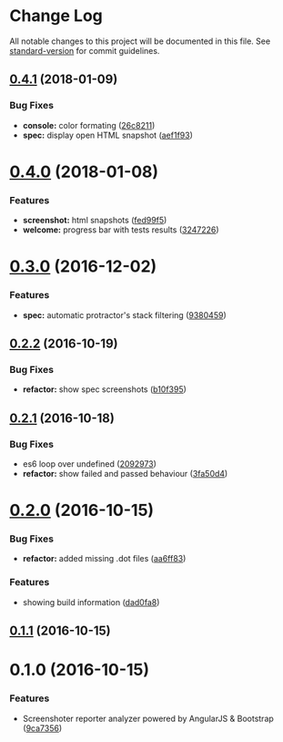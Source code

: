 # Change Log

All notable changes to this project will be documented in this file. See [standard-version](https://github.com/conventional-changelog/standard-version) for commit guidelines.

<a name="0.4.1"></a>
## [0.4.1](https://github.com/azachar/screenshoter-report-analyzer/compare/v0.4.0...v0.4.1) (2018-01-09)


### Bug Fixes

* **console:** color formating ([26c8211](https://github.com/azachar/screenshoter-report-analyzer/commit/26c8211))
* **spec:** display open HTML snapshot ([aef1f93](https://github.com/azachar/screenshoter-report-analyzer/commit/aef1f93))



<a name="0.4.0"></a>
# [0.4.0](https://github.com/azachar/screenshoter-report-analyzer/compare/v0.3.0...v0.4.0) (2018-01-08)


### Features

* **screenshot:** html snapshots ([fed99f5](https://github.com/azachar/screenshoter-report-analyzer/commit/fed99f5))
* **welcome:** progress bar with tests results ([3247226](https://github.com/azachar/screenshoter-report-analyzer/commit/3247226))



<a name="0.3.0"></a>
# [0.3.0](https://github.com/azachar/screenshoter-report-analyzer/compare/v0.2.2...v0.3.0) (2016-12-02)


### Features

* **spec:** automatic protractor's stack filtering ([9380459](https://github.com/azachar/screenshoter-report-analyzer/commit/9380459))



<a name="0.2.2"></a>
## [0.2.2](https://github.com/azachar/screenshoter-report-analyzer/compare/v0.2.1...v0.2.2) (2016-10-19)


### Bug Fixes

* **refactor:** show spec screenshots ([b10f395](https://github.com/azachar/screenshoter-report-analyzer/commit/b10f395))



<a name="0.2.1"></a>
## [0.2.1](https://github.com/azachar/screenshoter-report-analyzer/compare/v0.2.0...v0.2.1) (2016-10-18)


### Bug Fixes

* es6 loop over undefined ([2092973](https://github.com/azachar/screenshoter-report-analyzer/commit/2092973))
* **refactor:** show failed and passed behaviour ([3fa50d4](https://github.com/azachar/screenshoter-report-analyzer/commit/3fa50d4))



<a name="0.2.0"></a>
# [0.2.0](https://github.com/azachar/screenshoter-report-analyzer/compare/v0.1.1...v0.2.0) (2016-10-15)


### Bug Fixes

* **refactor:** added missing .dot files ([aa6ff83](https://github.com/azachar/screenshoter-report-analyzer/commit/aa6ff83))


### Features

* showing build information ([dad0fa8](https://github.com/azachar/screenshoter-report-analyzer/commit/dad0fa8))



<a name="0.1.1"></a>
## [0.1.1](https://github.com/azachar/screenshoter-report-analyzer/compare/v0.1.0...v0.1.1) (2016-10-15)



<a name="0.1.0"></a>
# 0.1.0 (2016-10-15)


### Features

* Screenshoter reporter analyzer powered by AngularJS & Bootstrap ([9ca7356](https://github.com/azachar/protractor-report-analyzer/commit/9ca7356))
